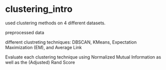 # clustering_intro

used clustering methods on 4 different datasets.

preprocessed data

different clustreting techniques: DBSCAN, KMeans, Expectation Maximization (EM), and Average Link

Evaluate each clustering technique using Normalized Mutual Information as well as the (Adjusted) Rand Score

